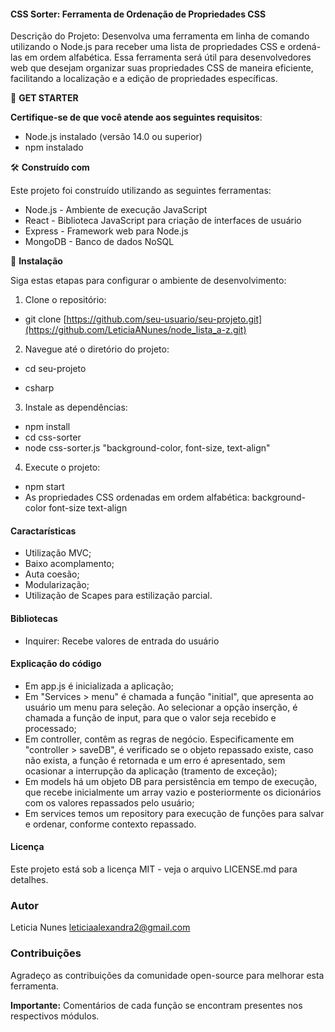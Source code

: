 #### CSS Sorter: Ferramenta de Ordenação de Propriedades CSS

Descrição do Projeto:
Desenvolva uma ferramenta em linha de comando utilizando o Node.js para receber uma lista de propriedades CSS e ordená-las em ordem alfabética. Essa ferramenta será útil para desenvolvedores web que desejam organizar suas propriedades CSS de maneira eficiente, facilitando a localização e a edição de propriedades específicas.


🚀 **GET STARTER**

**Certifique-se de que você atende aos seguintes requisitos**:

- Node.js instalado (versão 14.0 ou superior)
- npm instalado

🛠️ **Construído com**

Este projeto foi construído utilizando as seguintes ferramentas:

- Node.js - Ambiente de execução JavaScript
- React - Biblioteca JavaScript para criação de interfaces de usuário
- Express - Framework web para Node.js
- MongoDB - Banco de dados NoSQL

🔧 **Instalação**

Siga estas etapas para configurar o ambiente de desenvolvimento:

1. Clone o repositório:

- git clone [https://github.com/seu-usuario/seu-projeto.git](https://github.com/LeticiaANunes/node_lista_a-z.git)

2. Navegue até o diretório do projeto:

- cd seu-projeto

- csharp

3. Instale as dependências:

- npm install
- cd css-sorter
- node css-sorter.js "background-color, font-size, text-align"

4. Execute o projeto:

- npm start
- As propriedades CSS ordenadas em ordem alfabética:
background-color
font-size
text-align

#### Caractarísticas

- Utilização MVC;
- Baixo acomplamento;
- Auta coesão;
- Modularização;
- Utilização de Scapes para estilização parcial.

#### Bibliotecas

- Inquirer: Recebe valores de entrada do usuário

#### Explicação do código

- Em app.js é inicializada a aplicação;
- Em "Services > menu" é chamada a função "initial", que apresenta ao usuário um menu para seleção. Ao selecionar a opção inserção, é chamada a função de input, para que o valor seja recebido e processado;
- Em controller, contêm as regras de negócio. Especificamente em "controller > saveDB", é verificado se o objeto repassado existe, caso não exista, a função é retornada e um erro é apresentado, sem ocasionar a interrupção da aplicação (tramento de exceção);
- Em models há um objeto DB para persistência em tempo de execução, que recebe inicialmente um array vazio e posteriormente os dicionários com os valores repassados pelo usuário;
- Em services temos um repository para execução de funções para salvar e ordenar, conforme contexto repassado.

#### Licença

Este projeto está sob a licença MIT - veja o arquivo LICENSE.md para detalhes.

### Autor

Leticia Nunes
leticiaalexandra2@gmail.com

### Contribuições

Agradeço as contribuições da comunidade open-source para melhorar esta ferramenta.
  

**Importante:** Comentários de cada função se encontram presentes nos respectivos módulos.
